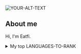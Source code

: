 <picture>
 <source media="(prefers-color-scheme: light)" srcset="https://download.logo.wine/logo/Emacs/Emacs-Logo.wine.png">
 <source media="(prefers-color-scheme: dark)" srcset="https://download.logo.wine/logo/Emacs/Emacs-Logo.wine.png">
 <img alt="YOUR-ALT-TEXT" src="https://download.logo.wine/logo/Emacs/Emacs-Logo.wine.png">
</picture>

## About me

Hi, I'm Eatfi.

<details>
<summary>My top LANGUAGES-TO-RANK</summary>

| Rank | Languages |
| ---: | --------- |
| 1 | java |
| 2 | C |
| 3 | Lisp |
| 4 | csharp |
| 5 | cpp |

</details>
